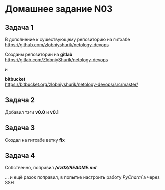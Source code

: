 Домашнее задание N03
====================

Задача 1
--------

В дополнение к существующему репозиторию на гитхабе
https://github.com/zlobniyshurik/netology-devops

Созданы репозитории на
**gitlab**  
https://gitlab.com/ZlobniyShurik/netology-devops  

и  

**bitbucket**  
https://bitbucket.org/zlobniyshurik/netology-devops/src/master/

Задача 2
--------
Добавил тэги **v0.0** и **v0.1**

Задача 3
--------
Создал на гитхабе ветку **fix**

Задача 4
--------
Собственно, поправил ***/dz03/README.md***

... и ещё разок поправил, в попытке настроить работу *PyCharm*`а через SSH
